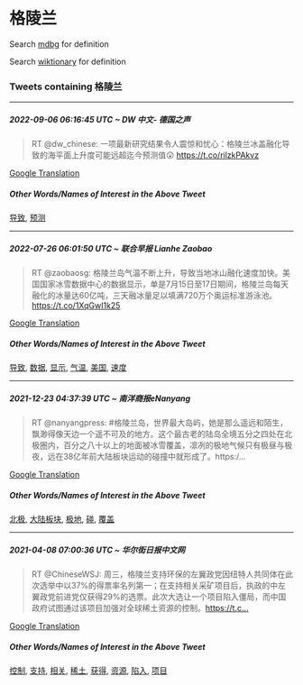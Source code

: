 # 格陵兰

Search [mdbg](https://www.mdbg.net/chinese/dictionary?page=worddict&wdrst=0&wdqb=格陵兰) for definition

Search [wiktionary](https://en.wiktionary.org/wiki/格陵兰) for definition

### Tweets containing 格陵兰

___
##### 2022-09-06 06:16:45 UTC ~ DW 中文- 德国之声
> RT @dw_chinese: 一项最新研究结果令人震惊和忧心：格陵兰冰盖融化导致的海平面上升度可能远超迄今预测值😲 https://t.co/rilzkPAkvz

[Google Translation](https://translate.google.com/?hi=en&tab=TT&sl=zh-CN&tl=en&op=translate&text=RT+%40dw_chinese%3A+%E4%B8%80%E9%A1%B9%E6%9C%80%E6%96%B0%E7%A0%94%E7%A9%B6%E7%BB%93%E6%9E%9C%E4%BB%A4%E4%BA%BA%E9%9C%87%E6%83%8A%E5%92%8C%E5%BF%A7%E5%BF%83%EF%BC%9A%E6%A0%BC%E9%99%B5%E5%85%B0%E5%86%B0%E7%9B%96%E8%9E%8D%E5%8C%96%E5%AF%BC%E8%87%B4%E7%9A%84%E6%B5%B7%E5%B9%B3%E9%9D%A2%E4%B8%8A%E5%8D%87%E5%BA%A6%E5%8F%AF%E8%83%BD%E8%BF%9C%E8%B6%85%E8%BF%84%E4%BB%8A%E9%A2%84%E6%B5%8B%E5%80%BC%F0%9F%98%B2+https%3A%2F%2Ft.co%2FrilzkPAkvz)
##### Other Words/Names of Interest in the Above Tweet
[导致](导致.md), [预测](预测.md)
___
##### 2022-07-26 06:01:50 UTC ~ 联合早报 Lianhe Zaobao
> RT @zaobaosg: 格陵兰岛气温不断上升，导致当地冰山融化速度加快。美国国家冰雪数据中心的数据显示，单是7月15日至17日期间，格陵兰岛每天融化的冰量达60亿吨，三天融冰量足以填满720万个奥运标准游泳池。https://t.co/1XqGwI1k25

[Google Translation](https://translate.google.com/?hi=en&tab=TT&sl=zh-CN&tl=en&op=translate&text=RT+%40zaobaosg%3A+%E6%A0%BC%E9%99%B5%E5%85%B0%E5%B2%9B%E6%B0%94%E6%B8%A9%E4%B8%8D%E6%96%AD%E4%B8%8A%E5%8D%87%EF%BC%8C%E5%AF%BC%E8%87%B4%E5%BD%93%E5%9C%B0%E5%86%B0%E5%B1%B1%E8%9E%8D%E5%8C%96%E9%80%9F%E5%BA%A6%E5%8A%A0%E5%BF%AB%E3%80%82%E7%BE%8E%E5%9B%BD%E5%9B%BD%E5%AE%B6%E5%86%B0%E9%9B%AA%E6%95%B0%E6%8D%AE%E4%B8%AD%E5%BF%83%E7%9A%84%E6%95%B0%E6%8D%AE%E6%98%BE%E7%A4%BA%EF%BC%8C%E5%8D%95%E6%98%AF7%E6%9C%8815%E6%97%A5%E8%87%B317%E6%97%A5%E6%9C%9F%E9%97%B4%EF%BC%8C%E6%A0%BC%E9%99%B5%E5%85%B0%E5%B2%9B%E6%AF%8F%E5%A4%A9%E8%9E%8D%E5%8C%96%E7%9A%84%E5%86%B0%E9%87%8F%E8%BE%BE60%E4%BA%BF%E5%90%A8%EF%BC%8C%E4%B8%89%E5%A4%A9%E8%9E%8D%E5%86%B0%E9%87%8F%E8%B6%B3%E4%BB%A5%E5%A1%AB%E6%BB%A1720%E4%B8%87%E4%B8%AA%E5%A5%A5%E8%BF%90%E6%A0%87%E5%87%86%E6%B8%B8%E6%B3%B3%E6%B1%A0%E3%80%82https%3A%2F%2Ft.co%2F1XqGwI1k25)
##### Other Words/Names of Interest in the Above Tweet
[导致](导致.md), [数据](数据.md), [显示](显示.md), [气温](气温.md), [美国](美国.md), [速度](速度.md)
___
##### 2021-12-23 04:37:39 UTC ~ 南洋商报eNanyang
> RT @nanyangpress: #格陵兰岛，世界最大岛屿，她是那么遥远和陌生，飘渺得像天边一个遥不可及的地方。这个最古老的陆岛全境五分之四处在北极圈内，百分之八十以上的地面被冰雪覆盖，凛冽的极地气候只有极昼与极夜，远在38亿年前大陆板块运动的碰撞中就形成了。https:/…

[Google Translation](https://translate.google.com/?hi=en&tab=TT&sl=zh-CN&tl=en&op=translate&text=RT+%40nanyangpress%3A+%23%E6%A0%BC%E9%99%B5%E5%85%B0%E5%B2%9B%EF%BC%8C%E4%B8%96%E7%95%8C%E6%9C%80%E5%A4%A7%E5%B2%9B%E5%B1%BF%EF%BC%8C%E5%A5%B9%E6%98%AF%E9%82%A3%E4%B9%88%E9%81%A5%E8%BF%9C%E5%92%8C%E9%99%8C%E7%94%9F%EF%BC%8C%E9%A3%98%E6%B8%BA%E5%BE%97%E5%83%8F%E5%A4%A9%E8%BE%B9%E4%B8%80%E4%B8%AA%E9%81%A5%E4%B8%8D%E5%8F%AF%E5%8F%8A%E7%9A%84%E5%9C%B0%E6%96%B9%E3%80%82%E8%BF%99%E4%B8%AA%E6%9C%80%E5%8F%A4%E8%80%81%E7%9A%84%E9%99%86%E5%B2%9B%E5%85%A8%E5%A2%83%E4%BA%94%E5%88%86%E4%B9%8B%E5%9B%9B%E5%A4%84%E5%9C%A8%E5%8C%97%E6%9E%81%E5%9C%88%E5%86%85%EF%BC%8C%E7%99%BE%E5%88%86%E4%B9%8B%E5%85%AB%E5%8D%81%E4%BB%A5%E4%B8%8A%E7%9A%84%E5%9C%B0%E9%9D%A2%E8%A2%AB%E5%86%B0%E9%9B%AA%E8%A6%86%E7%9B%96%EF%BC%8C%E5%87%9B%E5%86%BD%E7%9A%84%E6%9E%81%E5%9C%B0%E6%B0%94%E5%80%99%E5%8F%AA%E6%9C%89%E6%9E%81%E6%98%BC%E4%B8%8E%E6%9E%81%E5%A4%9C%EF%BC%8C%E8%BF%9C%E5%9C%A838%E4%BA%BF%E5%B9%B4%E5%89%8D%E5%A4%A7%E9%99%86%E6%9D%BF%E5%9D%97%E8%BF%90%E5%8A%A8%E7%9A%84%E7%A2%B0%E6%92%9E%E4%B8%AD%E5%B0%B1%E5%BD%A2%E6%88%90%E4%BA%86%E3%80%82https%3A%2F%E2%80%A6)
##### Other Words/Names of Interest in the Above Tweet
[北极](北极.md), [大陆板块](大陆板块.md), [极地](极地.md), [碰](碰.md), [覆盖](覆盖.md)
___
##### 2021-04-08 07:00:36 UTC ~ 华尔街日报中文网
> RT @ChineseWSJ: 周三，格陵兰支持环保的左翼政党因纽特人共同体在此次选举中以37%的得票率名列第一；在支持相关采矿项目后，执政的中左翼政党前进党仅获得29%的选票。此次大选让一个项目陷入僵局，而中国政府试图通过该项目加强对全球稀土资源的控制。https://t.c…

[Google Translation](https://translate.google.com/?hi=en&tab=TT&sl=zh-CN&tl=en&op=translate&text=RT+%40ChineseWSJ%3A+%E5%91%A8%E4%B8%89%EF%BC%8C%E6%A0%BC%E9%99%B5%E5%85%B0%E6%94%AF%E6%8C%81%E7%8E%AF%E4%BF%9D%E7%9A%84%E5%B7%A6%E7%BF%BC%E6%94%BF%E5%85%9A%E5%9B%A0%E7%BA%BD%E7%89%B9%E4%BA%BA%E5%85%B1%E5%90%8C%E4%BD%93%E5%9C%A8%E6%AD%A4%E6%AC%A1%E9%80%89%E4%B8%BE%E4%B8%AD%E4%BB%A537%25%E7%9A%84%E5%BE%97%E7%A5%A8%E7%8E%87%E5%90%8D%E5%88%97%E7%AC%AC%E4%B8%80%EF%BC%9B%E5%9C%A8%E6%94%AF%E6%8C%81%E7%9B%B8%E5%85%B3%E9%87%87%E7%9F%BF%E9%A1%B9%E7%9B%AE%E5%90%8E%EF%BC%8C%E6%89%A7%E6%94%BF%E7%9A%84%E4%B8%AD%E5%B7%A6%E7%BF%BC%E6%94%BF%E5%85%9A%E5%89%8D%E8%BF%9B%E5%85%9A%E4%BB%85%E8%8E%B7%E5%BE%9729%25%E7%9A%84%E9%80%89%E7%A5%A8%E3%80%82%E6%AD%A4%E6%AC%A1%E5%A4%A7%E9%80%89%E8%AE%A9%E4%B8%80%E4%B8%AA%E9%A1%B9%E7%9B%AE%E9%99%B7%E5%85%A5%E5%83%B5%E5%B1%80%EF%BC%8C%E8%80%8C%E4%B8%AD%E5%9B%BD%E6%94%BF%E5%BA%9C%E8%AF%95%E5%9B%BE%E9%80%9A%E8%BF%87%E8%AF%A5%E9%A1%B9%E7%9B%AE%E5%8A%A0%E5%BC%BA%E5%AF%B9%E5%85%A8%E7%90%83%E7%A8%80%E5%9C%9F%E8%B5%84%E6%BA%90%E7%9A%84%E6%8E%A7%E5%88%B6%E3%80%82https%3A%2F%2Ft.c%E2%80%A6)
##### Other Words/Names of Interest in the Above Tweet
[控制](控制.md), [支持](支持.md), [相关](相关.md), [稀土](稀土.md), [获得](获得.md), [资源](资源.md), [陷入](陷入.md), [项目](项目.md)

